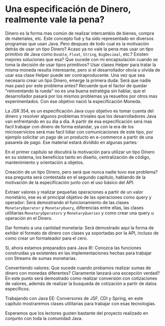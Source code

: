 # Una especificación de Dinero, realmente vale la pena?

Dinero es la forma mas común de realizar intercambio de bienes, compra de materiales, etc. Este concepto fué y ha sido representado en diversos programas que usan Java. Pero despues de todo cual es la motivación detrás de usar un tipo Dinero? Acaso ya no vale la pena mas usar un tipo primitivo de Java como ```Double```, ```Float```, ```String```, ```BigDecimal```, etc.? Existen mejores soluciones que esa? Que sucede con mi encapsulación cuando se toma la decisión de usar tipos primitivos? Usar clases Helper para tratar la misma moneda resulta interesante, pero si el desarrollador obvia u olvida de usar esa clase Helper puede ser contraproducente. Una vez que sea necesario crear un tipo Dinero, emerge la primera duda: Será que nadie mas pasó por este problema antes? Recuerde que el factor de quedar "reinventando la rueda" no es una buena estratégia sin hablar, que el desarrollador pasará por los mismos problemas ya resueltos por otros mas experimentados. Con ese objetivo nació la especificación Moneda.

La JSR 354, es un especificación Java cuyo objetivo es tomar cuenta del dinero y resolver algunos problemas triviales que los desarrolladores Java van enfrentando en su dia a dia. A partir de esa especificación será mas facil trabajar con dinero de forma estandar, ya con la era de los microservicios será mas facil lidiar con comunicaciones de este tipo, por ejemplo solicitar un pago de un producto en e-commerce a partir de una pasarela de pago. Ese material estará dividido en algunas partes:

En el primer capítulo se discutirá la motivación para utilizar un tipo Dinero en su sistema, los beneficios tanto en diseño, centralización de código, mantenimiento y orientación a objetos.

Creación de un tipo Dinero, pero será que nunca nadie tuvo ese problema? esa pregunta será contestada en el segundo capítulo, hablando de la motivación de la especificación junto con el uso básico del API.

Extraer valores y realizar pequeñas operaciones a partir de un valor monetário, ese es el principal objetivo de las operaciones como query y operador: Será demostrando el funcionamiento de las clases ```MonetaryOperator``` y ```MonetaryQuery```, diferencias entre ellas, las clases utilitarias ```MonetaryOperators``` y ```MonetaryQueries``` y como crear una query u operación en el Dinero.

Dar formato a una cantidad monetaria: Será demostrado aqui la forma de exhibir el formato de dinero con clases ya soportadas por la API, incluso de como crear un formateador para el cero.

Si, ahora estamos preparados para Java 8!: Conozca las funciones construidas ya existentes en las implementaciones hechas para trabajar con Streams de sumas monetarias.

Convertiendo valores: Que sucede cuando probamos realizar sumas de dinero con monedas diferentes? Claramente lanzará una excepción verdad? En este punto será demostrado como realizar conversión con cotizaciones de valores, además de realizar la busqueda de cotización a partir de datos especificos.

Trabajando con Java EE: Conversores de JSF, CDI y Spring, en este capítulo mostraremos clases utilitarias para trabajar con esas tecnologias.

Esperamos que los lectores gusten bastante del proyecto realizado en conjunto con toda la comunidad Java.
